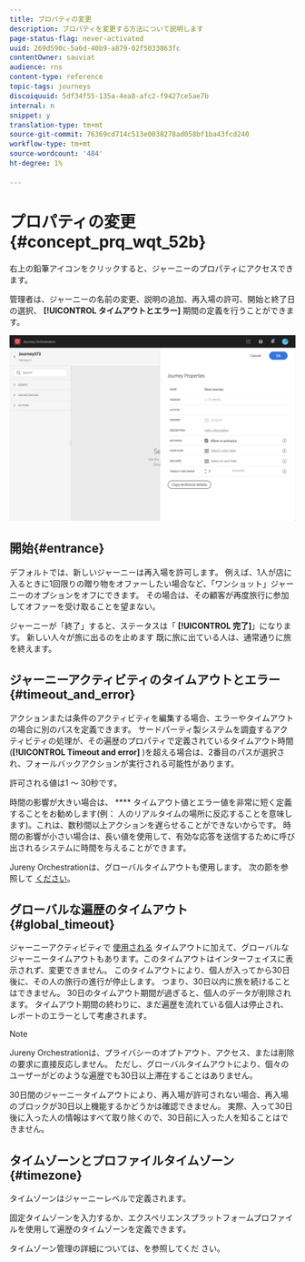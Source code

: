 ```yaml
---
title: プロパティの変更
description: プロパティを変更する方法について説明します
page-status-flag: never-activated
uuid: 269d590c-5a6d-40b9-a879-02f5033863fc
contentOwner: sauviat
audience: rns
content-type: reference
topic-tags: journeys
discoiquuid: 5df34f55-135a-4ea8-afc2-f9427ce5ae7b
internal: n
snippet: y
translation-type: tm+mt
source-git-commit: 76369cd714c513e0038278ad058bf1ba43fcd240
workflow-type: tm+mt
source-wordcount: '484'
ht-degree: 1%

---
```




# プロパティの変更 {#concept_prq_wqt_52b}

右上の鉛筆アイコンをクリックすると、ジャーニーのプロパティにアクセスできます。

管理者は、ジャーニーの名前の変更、説明の追加、再入場の許可、開始と終了日の選択、 **[!UICONTROL タイムアウトとエラー]** 期間の定義を行うことができます。

![](../assets/journey32.png)

## 開始{#entrance}

デフォルトでは、新しいジャーニーは再入場を許可します。 例えば、1人が店に入るときに1回限りの贈り物をオファーしたい場合など、「ワンショット」ジャーニーのオプションをオフにできます。 その場合は、その顧客が再度旅行に参加してオファーを受け取ることを望まない。

ジャーニーが「終了」すると、ステータスは「 **[!UICONTROL 完了]**」になります。 新しい人々が旅に出るのを止めます 既に旅に出ている人は、通常通りに旅を終えます。

## ジャーニーアクティビティのタイムアウトとエラー {#timeout_and_error}

アクションまたは条件のアクティビティを編集する場合、エラーやタイムアウトの場合に別のパスを定義できます。 サードパーティ製システムを調査するアクティビティの処理が、その遍歴のプロパティで定義されているタイムアウト時間(**[!UICONTROL Timeout and error]** )を超える場合は、2番目のパスが選択され、フォールバックアクションが実行される可能性があります。

許可される値は1 ～ 30秒です。

時間の影響が大きい場合は、 **** タイムアウト値とエラー値を非常に短く定義することをお勧めします(例： 人のリアルタイムの場所に反応することを意味します)。これは、数秒間以上アクションを遅らせることができないからです。 時間の影響が小さい場合は、長い値を使用して、有効な応答を送信するために呼び出されるシステムに時間を与えることができます。

Jureny Orchestrationは、グローバルタイムアウトも使用します。 次の節を参照して [ください](#global_timeout)。

## グローバルな遍歴のタイムアウト {#global_timeout}

ジャーニーアクティビティで [使用される](#timeout_and_error) タイムアウトに加えて、グローバルなジャーニータイムアウトもあります。このタイムアウトはインターフェイスに表示されず、変更できません。 このタイムアウトにより、個人が入ってから30日後に、その人の旅行の進行が停止します。 つまり、30日以内に旅を続けることはできません。 30日のタイムアウト期間が過ぎると、個人のデータが削除されます。 タイムアウト期間の終わりに、まだ遍歴を流れている個人は停止され、レポートのエラーとして考慮されます。

>[!NOTE]
>
>Jureny Orchestrationは、プライバシーのオプトアウト、アクセス、または削除の要求に直接反応しません。 ただし、グローバルタイムアウトにより、個々のユーザーがどのような遍歴でも30日以上滞在することはありません。

30日間のジャーニータイムアウトにより、再入場が許可されない場合、再入場のブロックが30日以上機能するかどうかは確認できません。 実際、入って30日後に入った人の情報はすべて取り除くので、30日前に入った人を知ることはできません。

## タイムゾーンとプロファイルタイムゾーン {#timezone}

タイムゾーンはジャーニーレベルで定義されます。

固定タイムゾーンを入力するか、エクスペリエンスプラットフォームプロファイルを使用して遍歴のタイムゾーンを定義できます。

タイムゾーン管理の詳細については、を参照してくだ [](../building-journeys/timezone-management.md)さい。
